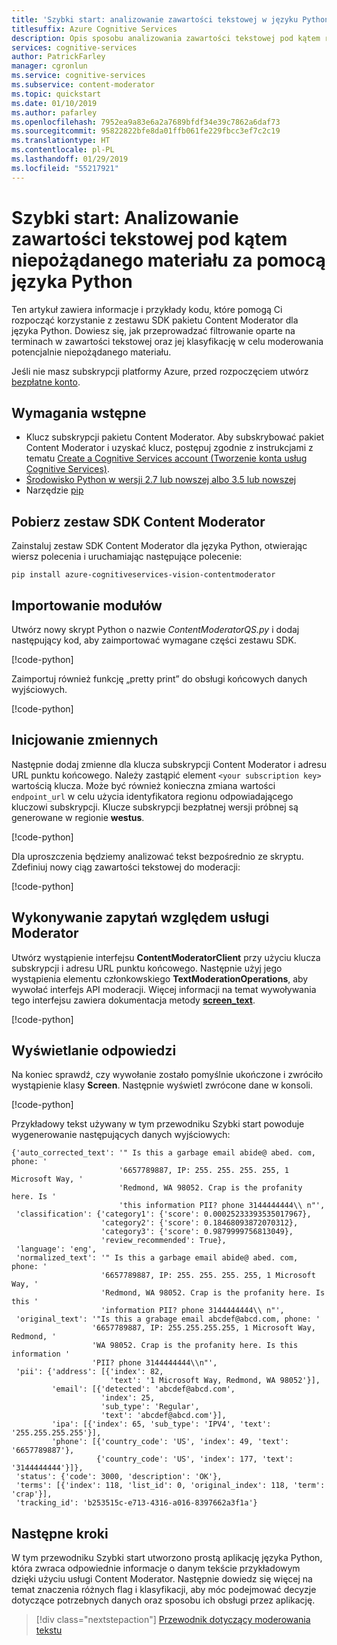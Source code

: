 ```yaml
---
title: 'Szybki start: analizowanie zawartości tekstowej w języku Python — Content Moderator'
titlesuffix: Azure Cognitive Services
description: Opis sposobu analizowania zawartości tekstowej pod kątem różnych rodzajów niepożądanego materiału przy użyciu zestawu SDK pakietu Content Moderator dla języka Python
services: cognitive-services
author: PatrickFarley
manager: cgronlun
ms.service: cognitive-services
ms.subservice: content-moderator
ms.topic: quickstart
ms.date: 01/10/2019
ms.author: pafarley
ms.openlocfilehash: 7952ea9a83e6a2a7689bfdf34e39c7862a6daf73
ms.sourcegitcommit: 95822822bfe8da01ffb061fe229fbcc3ef7c2c19
ms.translationtype: HT
ms.contentlocale: pl-PL
ms.lasthandoff: 01/29/2019
ms.locfileid: "55217921"
---
```

# <a name="quickstart-analyze-text-content-for-objectionable-material-in-python"></a>Szybki start: Analizowanie zawartości tekstowej pod kątem niepożądanego materiału za pomocą języka Python

Ten artykuł zawiera informacje i przykłady kodu, które pomogą Ci rozpocząć korzystanie z zestawu SDK pakietu Content Moderator dla języka Python. Dowiesz się, jak przeprowadzać filtrowanie oparte na terminach w zawartości tekstowej oraz jej klasyfikację w celu moderowania potencjalnie niepożądanego materiału.

Jeśli nie masz subskrypcji platformy Azure, przed rozpoczęciem utwórz [bezpłatne konto](https://azure.microsoft.com/free/?WT.mc_id=A261C142F). 

## <a name="prerequisites"></a>Wymagania wstępne
- Klucz subskrypcji pakietu Content Moderator. Aby subskrybować pakiet Content Moderator i uzyskać klucz, postępuj zgodnie z instrukcjami z tematu [Create a Cognitive Services account (Tworzenie konta usług Cognitive Services)](https://docs.microsoft.com/azure/cognitive-services/cognitive-services-apis-create-account).
- [Środowisko Python w wersji 2.7 lub nowszej albo 3.5 lub nowszej](https://www.python.org/downloads/)
- Narzędzie [pip](https://pip.pypa.io/en/stable/installing/)

## <a name="get-the-content-moderator-sdk"></a>Pobierz zestaw SDK Content Moderator

Zainstaluj zestaw SDK Content Moderator dla języka Python, otwierając wiersz polecenia i uruchamiając następujące polecenie:

```
pip install azure-cognitiveservices-vision-contentmoderator
```

## <a name="import-modules"></a>Importowanie modułów

Utwórz nowy skrypt Python o nazwie _ContentModeratorQS.py_ i dodaj następujący kod, aby zaimportować wymagane części zestawu SDK.

[!code-python[](~/cognitive-services-content-moderator-samples/documentation-samples/python/text-moderation-quickstart-python.py?range=1-10)]

Zaimportuj również funkcję „pretty print” do obsługi końcowych danych wyjściowych.

[!code-python[](~/cognitive-services-content-moderator-samples/documentation-samples/python/text-moderation-quickstart-python.py?range=12)]


## <a name="initialize-variables"></a>Inicjowanie zmiennych

Następnie dodaj zmienne dla klucza subskrypcji Content Moderator i adresu URL punktu końcowego. Należy zastąpić element `<your subscription key>` wartością klucza. Może być również konieczna zmiana wartości `endpoint_url` w celu użycia identyfikatora regionu odpowiadającego kluczowi subskrypcji. Klucze subskrypcji bezpłatnej wersji próbnej są generowane w regionie **westus**.

[!code-python[](~/cognitive-services-content-moderator-samples/documentation-samples/python/text-moderation-quickstart-python.py?range=14-16)]


Dla uproszczenia będziemy analizować tekst bezpośrednio ze skryptu. Zdefiniuj nowy ciąg zawartości tekstowej do moderacji:

[!code-python[](~/cognitive-services-content-moderator-samples/documentation-samples/python/text-moderation-quickstart-python.py?range=18-21)]


## <a name="query-the-moderator-service"></a>Wykonywanie zapytań względem usługi Moderator

Utwórz wystąpienie interfejsu **ContentModeratorClient** przy użyciu klucza subskrypcji i adresu URL punktu końcowego. Następnie użyj jego wystąpienia elementu członkowskiego **TextModerationOperations**, aby wywołać interfejs API moderacji. Więcej informacji na temat wywoływania tego interfejsu zawiera dokumentacja metody **[screen_text](https://docs.microsoft.com/python/api/azure-cognitiveservices-vision-contentmoderator/azure.cognitiveservices.vision.contentmoderator.operations.textmoderationoperations?view=azure-python)**.

[!code-python[](~/cognitive-services-content-moderator-samples/documentation-samples/python/text-moderation-quickstart-python.py?range=23-36)]

## <a name="print-the-response"></a>Wyświetlanie odpowiedzi

Na koniec sprawdź, czy wywołanie zostało pomyślnie ukończone i zwróciło wystąpienie klasy **Screen**. Następnie wyświetl zwrócone dane w konsoli.

[!code-python[](~/cognitive-services-content-moderator-samples/documentation-samples/python/text-moderation-quickstart-python.py?range=38-39)]


Przykładowy tekst używany w tym przewodniku Szybki start powoduje wygenerowanie następujących danych wyjściowych:

```console
{'auto_corrected_text': '" Is this a garbage email abide@ abed. com, phone: '
                        '6657789887, IP: 255. 255. 255. 255, 1 Microsoft Way, '
                        'Redmond, WA 98052. Crap is the profanity here. Is '
                        'this information PII? phone 3144444444\\ n"',
 'classification': {'category1': {'score': 0.00025233393535017967},
                    'category2': {'score': 0.18468093872070312},
                    'category3': {'score': 0.9879999756813049},
                    'review_recommended': True},
 'language': 'eng',
 'normalized_text': '" Is this a garbage email abide@ abed. com, phone: '
                    '6657789887, IP: 255. 255. 255. 255, 1 Microsoft Way, '
                    'Redmond, WA 98052. Crap is the profanity here. Is this '
                    'information PII? phone 3144444444\\ n"',
 'original_text': '"Is this a grabage email abcdef@abcd.com, phone: '
                  '6657789887, IP: 255.255.255.255, 1 Microsoft Way, Redmond, '
                  'WA 98052. Crap is the profanity here. Is this information '
                  'PII? phone 3144444444\\n"',
 'pii': {'address': [{'index': 82,
                      'text': '1 Microsoft Way, Redmond, WA 98052'}],
         'email': [{'detected': 'abcdef@abcd.com',
                    'index': 25,
                    'sub_type': 'Regular',
                    'text': 'abcdef@abcd.com'}],
         'ipa': [{'index': 65, 'sub_type': 'IPV4', 'text': '255.255.255.255'}],
         'phone': [{'country_code': 'US', 'index': 49, 'text': '6657789887'},
                   {'country_code': 'US', 'index': 177, 'text': '3144444444'}]},
 'status': {'code': 3000, 'description': 'OK'},
 'terms': [{'index': 118, 'list_id': 0, 'original_index': 118, 'term': 'crap'}],
 'tracking_id': 'b253515c-e713-4316-a016-8397662a3f1a'}
```

## <a name="next-steps"></a>Następne kroki

W tym przewodniku Szybki start utworzono prostą aplikację języka Python, która zwraca odpowiednie informacje o danym tekście przykładowym dzięki użyciu usługi Content Moderator. Następnie dowiedz się więcej na temat znaczenia różnych flag i klasyfikacji, aby móc podejmować decyzje dotyczące potrzebnych danych oraz sposobu ich obsługi przez aplikację.

> [!div class="nextstepaction"]
> [Przewodnik dotyczący moderowania tekstu](text-moderation-api.md)

